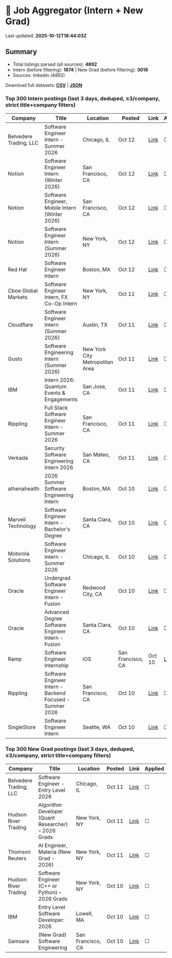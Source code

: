 # 🔎 Job Aggregator (Intern + New Grad)

Last updated: **2025-10-12T18:44:03Z**

## Summary
- Total listings parsed (all sources): **4892**
- Intern (before filtering): **1874** | New Grad (before filtering): **3018**
- Sources: linkedin (4892)

Download full datasets: **[CSV](data/jobs.csv)** | **[JSON](data/jobs.json)**

### Top 300 Intern postings (last 3 days, deduped, ≤3/company, strict title+company filters)
| Company | Title | Location | Posted | Link | Applied |
|---|---|---|---|---|---|
| Belvedere Trading, LLC | Software Engineer Intern - Summer 2026 | Chicago, IL | Oct 12 | [Link](https://www.linkedin.com/jobs/view/software-engineer-intern-summer-2026-at-belvedere-trading-llc-4282333520?position=2&pageNum=0&refId=vZZJPSKWgbc8zvKTPJVe5Q%3D%3D&trackingId=3LLQbjgPYskwm3DV7cY%2BWg%3D%3D) | ☐ |
| Notion | Software Engineer Intern (Winter 2026) | San Francisco, CA | Oct 12 | [Link](https://www.linkedin.com/jobs/view/software-engineer-intern-winter-2026-at-notion-4282340038?position=7&pageNum=0&refId=hkf4AF%2B0kDSwvhuzJ98Ifg%3D%3D&trackingId=CnjRLNzAhMFqgl96FO9vvg%3D%3D) | ☐ |
| Notion | Software Engineer, Mobile Intern (Winter 2026) | San Francisco, CA | Oct 12 | [Link](https://www.linkedin.com/jobs/view/software-engineer-mobile-intern-winter-2026-at-notion-4282336458?position=3&pageNum=2&refId=AwYAhfKQfiLYNvPX109gSw%3D%3D&trackingId=pEeR5qxjfxbJ%2BetUIWSvGA%3D%3D) | ☐ |
| Notion | Software Engineer Intern (Summer 2026) | New York, NY | Oct 12 | [Link](https://www.linkedin.com/jobs/view/software-engineer-intern-summer-2026-at-notion-4282333781?position=6&pageNum=0&refId=kcoReRwWwa669o5ypmu%2B3w%3D%3D&trackingId=Bvrb5LN10BcDp9%2FflOlvhg%3D%3D) | ☐ |
| Red Hat | Software Engineer Intern | Boston, MA | Oct 12 | [Link](https://www.linkedin.com/jobs/view/software-engineer-intern-at-red-hat-4292692705?position=9&pageNum=0&refId=tXlM53Iu%2B5s44Ruw0w0%2BYA%3D%3D&trackingId=eOqDATxj137SSvyYJtM3Og%3D%3D) | ☐ |
| Cboe Global Markets | Software Engineer Intern, FX Co-Op Intern | New York, NY | Oct 11 | [Link](https://www.linkedin.com/jobs/view/software-engineer-intern-fx-co-op-intern-at-cboe-global-markets-4303085070?position=10&pageNum=2&refId=jG3OpEl1ZqKLkeqwUA92KQ%3D%3D&trackingId=wCv8yVRJDPc0i89WWk%2FveQ%3D%3D) | ☐ |
| Cloudflare | Software Engineer Intern (Summer 2026) | Austin, TX | Oct 11 | [Link](https://www.linkedin.com/jobs/view/software-engineer-intern-summer-2026-at-cloudflare-4291192756?position=10&pageNum=0&refId=8c8aExPurPYDNZ%2FbVF8fZA%3D%3D&trackingId=6XxSRQ6dXLxVv30FjywNrA%3D%3D) | ☐ |
| Gusto | Software Engineering Intern (Summer 2026) | New York City Metropolitan Area | Oct 11 | [Link](https://www.linkedin.com/jobs/view/software-engineering-intern-summer-2026-at-gusto-4303229478?position=5&pageNum=2&refId=jG3OpEl1ZqKLkeqwUA92KQ%3D%3D&trackingId=d3NOADvsjL66xG0AdwWOlw%3D%3D) | ☐ |
| IBM | Intern 2026: Quantum Events & Engagements | San Jose, CA | Oct 11 | [Link](https://www.linkedin.com/jobs/view/intern-2026-quantum-events-engagements-at-ibm-4301419609?position=1&pageNum=2&refId=B3A1i4XVrw%2FyBTu0TrkT4w%3D%3D&trackingId=4qabe9EjNrm8z5V8OW9l8A%3D%3D) | ☐ |
| Rippling | Full Stack Software Engineer Intern - Summer 2026 | San Francisco, CA | Oct 11 | [Link](https://www.linkedin.com/jobs/view/full-stack-software-engineer-intern-summer-2026-at-rippling-4303024273?position=4&pageNum=2&refId=AwYAhfKQfiLYNvPX109gSw%3D%3D&trackingId=zmaJCZDpGzpjCG8j5O3H0w%3D%3D) | ☐ |
| Verkada | Security Software Engineering Intern 2026 | San Mateo, CA | Oct 11 | [Link](https://www.linkedin.com/jobs/view/security-software-engineering-intern-2026-at-verkada-4292965737?position=7&pageNum=5&refId=JfWg7Hi69noELHGx2aBmEg%3D%3D&trackingId=BcrKPPoaHDnMBnTKjzL2kA%3D%3D) | ☐ |
| athenahealth | 2026 Summer Software Engineering Intern | Boston, MA | Oct 10 | [Link](https://www.linkedin.com/jobs/view/2026-summer-software-engineering-intern-at-athenahealth-4313414228?position=1&pageNum=5&refId=EhuPPQHsRmlR%2BKi%2FQuokzw%3D%3D&trackingId=roIKkxDoXdAaoa52corqYQ%3D%3D) | ☐ |
| Marvell Technology | Software Engineer Intern - Bachelor's Degree | Santa Clara, CA | Oct 10 | [Link](https://www.linkedin.com/jobs/view/software-engineer-intern-bachelor-s-degree-at-marvell-technology-4310749845?position=4&pageNum=7&refId=xoe8gjiod%2FE%2Fv%2B5fcSoG8A%3D%3D&trackingId=Gdk8NCjDeLj9kUDWabF4NA%3D%3D) | ☐ |
| Motorola Solutions | Software Engineer Intern - Summer 2026 | Chicago, IL | Oct 10 | [Link](https://www.linkedin.com/jobs/view/software-engineer-intern-summer-2026-at-motorola-solutions-4301605060?position=4&pageNum=0&refId=rdM8FhE6sPBjb3N1sYpRcQ%3D%3D&trackingId=UIqYUFOA1cMP3q6Smhy9yg%3D%3D) | ☐ |
| Oracle | Undergrad Software Engineer Intern - Fusion | Redwood City, CA | Oct 10 | [Link](https://www.linkedin.com/jobs/view/undergrad-software-engineer-intern-fusion-at-oracle-4289868044?position=8&pageNum=2&refId=AwYAhfKQfiLYNvPX109gSw%3D%3D&trackingId=Dl%2BIhnJzzJo4Ua610r%2FTMg%3D%3D) | ☐ |
| Oracle | Advanced Degree Software Engineer Intern - Fusion | Santa Clara, CA | Oct 10 | [Link](https://www.linkedin.com/jobs/view/advanced-degree-software-engineer-intern-fusion-at-oracle-4289862204?position=7&pageNum=7&refId=xoe8gjiod%2FE%2Fv%2B5fcSoG8A%3D%3D&trackingId=vlUXG22uZPZo19sPe4Oodg%3D%3D) | ☐ |
| Ramp | Software Engineer Internship | iOS | San Francisco, CA | Oct 10 | [Link](https://www.linkedin.com/jobs/view/software-engineer-internship-ios-at-ramp-4281667864?position=10&pageNum=5&refId=dRMIjg9Bclq8J8zz6l%2BvMg%3D%3D&trackingId=zb6DIrd5PUDptBxnF0zsog%3D%3D) | ☐ |
| Rippling | Software Engineer Intern - Backend Focused - Summer 2026 | San Francisco, CA | Oct 10 | [Link](https://www.linkedin.com/jobs/view/software-engineer-intern-backend-focused-summer-2026-at-rippling-4098512522?position=7&pageNum=2&refId=AwYAhfKQfiLYNvPX109gSw%3D%3D&trackingId=heibmaq8Ac9JPcbDOVW2LA%3D%3D) | ☐ |
| SingleStore | Software Engineer Intern | Seattle, WA | Oct 10 | [Link](https://www.linkedin.com/jobs/view/software-engineer-intern-at-singlestore-4312862324?position=9&pageNum=2&refId=cN%2Bxn3OE7wQlH7VpLOuDTw%3D%3D&trackingId=sxFBIBFq%2FKpNAGDXelyFdA%3D%3D) | ☐ |

### Top 300 New Grad postings (last 3 days, deduped, ≤3/company, strict title+company filters)
| Company | Title | Location | Posted | Link | Applied |
|---|---|---|---|---|---|
| Belvedere Trading, LLC | Software Engineer - Entry Level 2026 | Chicago, IL | Oct 11 | [Link](https://www.linkedin.com/jobs/view/software-engineer-entry-level-2026-at-belvedere-trading-llc-4282338211?position=8&pageNum=0&refId=WNX6y%2BkgikKgGKyrpbnaYg%3D%3D&trackingId=u%2FSRPAstOqBeX3Dvm%2FIFUg%3D%3D) | ☐ |
| Hudson River Trading | Algorithm Developer (Quant Researcher) – 2026 Grads | New York, NY | Oct 11 | [Link](https://www.linkedin.com/jobs/view/algorithm-developer-quant-researcher-%E2%80%93-2026-grads-at-hudson-river-trading-4281359064?position=7&pageNum=5&refId=2ofxkly0gwHrhGvNCN37DA%3D%3D&trackingId=DJ2VhHKQwBA7u0j0QLEOTQ%3D%3D) | ☐ |
| Thomson Reuters | AI Engineer, Materia (New Grad - 2026) | New York, NY | Oct 11 | [Link](https://www.linkedin.com/jobs/view/ai-engineer-materia-new-grad-2026-at-thomson-reuters-4293223889?position=8&pageNum=0&refId=rpGK%2Bxqyks6FUBdMJYwMWg%3D%3D&trackingId=JFHNgrwyLFZ4dplRDrPzZw%3D%3D) | ☐ |
| Hudson River Trading | Software Engineer (C++ or Python) – 2026 Grads | New York, NY | Oct 10 | [Link](https://www.linkedin.com/jobs/view/software-engineer-c%2B%2B-or-python-%E2%80%93-2026-grads-at-hudson-river-trading-4281352995?position=5&pageNum=7&refId=NQLkaoKaWoLinl%2BDFZv2BQ%3D%3D&trackingId=wmQqljBWe7Nc3WGSP1kuaQ%3D%3D) | ☐ |
| IBM | Entry Level Software Developer: 2026 | Lowell, MA | Oct 10 | [Link](https://www.linkedin.com/jobs/view/entry-level-software-developer-2026-at-ibm-4310260831?position=2&pageNum=5&refId=AlQolQktgVzghR42AslbGw%3D%3D&trackingId=JFLpN4lNChwrmz2ZykMg3g%3D%3D) | ☐ |
| Samsara | (New Grad) Software Engineering | San Francisco, CA | Oct 10 | [Link](https://www.linkedin.com/jobs/view/new-grad-software-engineering-at-samsara-4290341003?position=9&pageNum=0&refId=XJmeodj8Ulat%2BZdf1UrdfQ%3D%3D&trackingId=0n6owgXDGmvmrWwxvBW52w%3D%3D) | ☐ |
